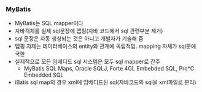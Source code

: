 ### MyBatis   
  - MyBatis는 SQL mapper이다  
  - 자바객체를 실제 sql문장에 맵핑(자바 코드에서 sql 관련부분 제거)  
  - sql 문장은 자동 생성되는 것은 아니고 개발자가 기술해 줌  
  - 맵핑 자제는 데이터베이스의 entity와 관계에 독립적임. mapping 자체가 sql문에 국한  
  - 실제적으로 모든 임베디드 sql 시스템은 모두 sql mapper로 간주  
    - MyBatis SQL Maps, Oracle SQLJ, Forte 4GL Embebded SQL, Pro*C Embedded SQL  
  - iBatis sql map의 경우 xml에 임베디드된 sql(자바코드의 sql을 xml파일로 분리)  
